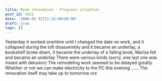 ```yaml
---
title: Room renovation · Progress situation
post_id: 3432
date: '2006-03-31T11:24:00+09:00'
draft: true
tags: []
---
```


Yesterday it worked overtime until I changed the date on work, and it collapsed during the loft disassembly and it became an underlay, a bookshelf broke down, it became the underlay of a falling book, Marisa fell and became an underlay There were various kinds (sorry, one last one was mixed with delusion) The remodeling work seemed to be delayed greatly. Whether or not we can make electricity to the PC this evening ...... The renovation itself may take up to tomorrow orz
